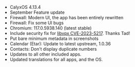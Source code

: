 * CalyxOS 4.13.4
* September Feature update
* Firewall: Modern UI, the app has been entirely rewritten
* Firewall: Fix some UI bugs
* Chromium: 117.0.5938.140 (latest stable)
* Include security fix for [libvpx CVE-2023-5217](https://chromereleases.googleblog.com/2023/09/stable-channel-update-for-desktop_27.html). Thanks Tad!
* Put bare minimum metadata in screenshots
* Calendar (Etar): Update to latest upstream, 1.0.36
* Contacts: Don't display duplicate numbers
* Updates to all other included apps.
* Updated translations for all apps, and the OS.
